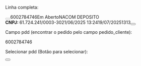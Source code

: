Linha completa:
<tr class="MuiTableRow-root MuiTableRow-hover"><td class="MuiTableCell-root MuiTableCell-body MuiTableCell-sizeSmall"><button class="MuiButtonBase-root MuiIconButton-root Mui-disabled MuiIconButton-sizeSmall Mui-disabled" tabindex="-1" type="button" disabled="" aria-label="observacoes"><span class="MuiIconButton-label"><svg class="MuiSvgIcon-root" focusable="false" viewBox="0 0 24 24" aria-hidden="true" role="presentation"><path d="M7.41 8.59L12 13.17l4.59-4.58L18 10l-6 6-6-6 1.41-1.41z"></path></svg></span></button></td><td class="MuiTableCell-root MuiTableCell-body MuiTableCell-sizeSmall">6002784746</td><td class="MuiTableCell-root MuiTableCell-body MuiTableCell-sizeSmall">Em Aberto</td><td class="MuiTableCell-root MuiTableCell-body MuiTableCell-sizeSmall">NACOM DEPOSITO<br><strong>CNPJ: </strong>61.724.241/0003-30</td><td class="MuiTableCell-root MuiTableCell-body MuiTableCell-alignCenter MuiTableCell-sizeSmall">21/06/2025 13:24</td><td class="MuiTableCell-root MuiTableCell-body MuiTableCell-alignLeft MuiTableCell-sizeSmall">19/07/2025</td><td class="MuiTableCell-root MuiTableCell-body MuiTableCell-alignRight MuiTableCell-sizeSmall">13</td><td class="MuiTableCell-root MuiTableCell-body MuiTableCell-alignRight MuiTableCell-sizeSmall">13</td><td class="MuiTableCell-root MuiTableCell-body MuiTableCell-alignCenter MuiTableCell-paddingNone MuiTableCell-sizeSmall"><button class="MuiButtonBase-root MuiIconButton-root MuiIconButton-colorPrimary" tabindex="0" type="button"><span class="MuiIconButton-label"><svg class="MuiSvgIcon-root" focusable="false" viewBox="0 0 24 24" aria-hidden="true" role="presentation"><path d="M19.77 5.03l1.4 1.4L8.43 19.17l-5.6-5.6 1.4-1.4 4.2 4.2L19.77 5.03m0-2.83L8.43 13.54l-4.2-4.2L0 13.57 8.43 22 24 6.43 19.77 2.2z"></path></svg></span><span class="MuiTouchRipple-root"></span></button></td></tr>

Campo pdd (encontrar o pedido pelo campo pedido_cliente):
<td class="MuiTableCell-root MuiTableCell-body MuiTableCell-sizeSmall">6002784746</td>

Selecionar pdd (Botão para selecionar):
<td class="MuiTableCell-root MuiTableCell-body MuiTableCell-alignCenter MuiTableCell-paddingNone MuiTableCell-sizeSmall"><button class="MuiButtonBase-root MuiIconButton-root MuiIconButton-colorPrimary" tabindex="0" type="button"><span class="MuiIconButton-label"><svg class="MuiSvgIcon-root" focusable="false" viewBox="0 0 24 24" aria-hidden="true" role="presentation"><path d="M19.77 5.03l1.4 1.4L8.43 19.17l-5.6-5.6 1.4-1.4 4.2 4.2L19.77 5.03m0-2.83L8.43 13.54l-4.2-4.2L0 13.57 8.43 22 24 6.43 19.77 2.2z"></path></svg></span><span class="MuiTouchRipple-root"></span></button></td>